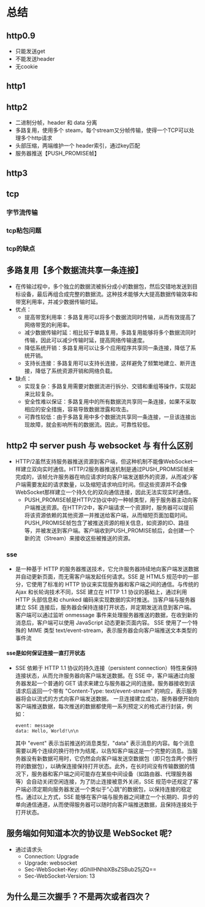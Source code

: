 # 总结

## http0.9
- 只能发送get
- 不能发送header
- 无cookie

## http1

## http2
- 二进制分帧，header 和 data 分离
- 多路复用，使用多个 steam，每个stream又分帧传输，使得一个TCP可以处理多个http请求
- 头部压缩，两端维护一个 header索引，通过key匹配
- 服务器推送【PUSH_PROMISE帧】

## http3

## tcp

### 字节流传输
### tcp粘包问题

### tcp的缺点

## 多路复用【多个数据流共享一条连接】
- 在传输过程中，多个独立的数据流被拆分成小的数据包，然后交错地发送到目标设备，最后再组合成完整的数据流。这种技术能够大大提高数据传输效率和带宽利用率，并减少数据传输时延。
- 优点：
  - 提高带宽利用率：多路复用可以将多个数据流同时传输，从而有效提高了网络带宽的利用率。
  - 减少数据传输时延：相比较于单路复用，多路复用能够将多个数据流同时传输，因此可以减少传输时延，提高网络传输速度。
  - 降低系统开销：多路复用可以让多个应用程序共享同一条连接，降低了系统开销。
  - 支持长连接：多路复用可以支持长连接，这样避免了频繁地建立、断开连接，降低了系统资源开销和网络负载。
- 缺点：
  - 实现复杂：多路复用需要对数据流进行拆分、交错和重组等操作，实现起来比较复杂。
  - 安全性难以保证：多路复用中的所有数据流共享同一条连接，如果不采取相应的安全措施，容易导致数据泄露和攻击。
  - 可靠性较低：由于多路复用中多个数据流共享同一条连接，一旦该连接出现故障，就会影响所有的数据流。因此，可靠性较低。

## http2 中 server push 与 websocket 与 有什么区别
- HTTP/2虽然支持服务器推送资源到客户端，但这种机制不能像WebSocket一样建立双向实时通信。HTTP/2服务器推送机制是通过PUSH_PROMISE帧来完成的，该帧允许服务器在响应请求时向客户端发送额外的资源，从而减少客户端需要发起的请求数量，以及缩短请求响应时间。但这些资源并不会像WebSocket那样建立一个持久化的双向通信连接，因此无法实现实时通信。
  - PUSH_PROMISE帧是HTTP/2协议中的一种帧类型，用于服务器主动向客户端推送资源。在HTTP/2中，客户端请求一个资源时，服务器可以提前将该资源依赖的其他资源一并推送给客户端，从而缩短页面加载时间。PUSH_PROMISE帧包含了被推送资源的相关信息，如资源的ID、路径等，并被发送到客户端。客户端收到PUSH_PROMISE帧后，会创建一个新的流（Stream）来接收这些被推送的资源。

### sse
- 是一种基于 HTTP 的服务器推送技术，它允许服务器持续地向客户端发送数据并自动更新页面，而无需客户端发起任何请求。SSE 是 HTML5 规范中的一部分，它使用了标准的 HTTP 协议来实现服务器和客户端之间的通信。与传统的 Ajax 和长轮询技术不同，SSE 建立在 HTTP 1.1 协议的基础上，通过利用 HTTP 头部信息和 chunked 编码来实现数据的实时推送。当客户端与服务器建立 SSE 连接后，服务器会保持连接打开状态，并定期发送消息到客户端。客户端可以通过监听 onmessage 事件来处理服务器推送的数据，在收到新的消息后，客户端可以使用 JavaScript 动态更新页面内容。
SSE 使用了一个特殊的 MIME 类型 text/event-stream，表示服务器会向客户端推送文本类型的事件流

#### sse是如何保证连接一直打开状态
- SSE 依赖于 HTTP 1.1 协议的持久连接（persistent connection）特性来保持连接状态，从而允许服务器向客户端发送数据。在 SSE 中，客户端通过向服务器发起一个普通的 GET 请求来建立与服务器之间的连接。服务器接收到该请求后返回一个带有 "Content-Type: text/event-stream" 的响应，表示服务器将会以流式的方式向客户端发送数据。
一旦连接建立成功，服务器便开始向客户端推送数据，每次推送的数据都使用一系列预定义的格式进行封装，例如：
  ```
  event: message
  data: Hello, World!\n\n
  ```
  其中 "event" 表示当前推送的消息类型，"data" 表示消息的内容。每个消息需要以两个连续的换行符作为结尾，以告知客户端这是一个完整的消息。当服务器没有新数据可用时，它仍然会向客户端发送空数据包（即只包含两个换行符的数据包），以确保连接保持打开状态。此外，在长时间没有传输数据的情况下，服务器和客户端之间可能存在某些中间设备（如路由器、代理服务器等）会自动关闭空闲连接，为了防止连接被意外关闭，SSE 规范中还规定了客户端必须定期向服务器发送一个类似于“心跳”的数据包，以保持连接的稳定性。通过以上方式，SSE 能够在客户端与服务器之间建立一个长期的、异步的单向通信通道，从而使得服务器可以随时向客户端推送数据，且保持连接处于打开状态。

## 服务端如何知道本次的协议是 WebSocket 呢?
- 通过请求头
  - Connection: Upgrade
  - Upgrade: websocket
  - Sec-WebSocket-Key: dGhlIHNhbXBsZSBub25jZQ==
  - Sec-WebSocket-Version: 13

## 为什么是三次握⼿？不是两次或者四次？

